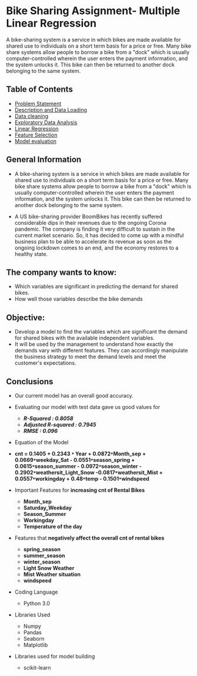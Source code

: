 # Bike Sharing Assignment- Multiple Linear Regression
A bike-sharing system is a service in which bikes are made available for shared use to individuals on a short term basis for a price or free. Many bike share systems allow people to borrow a bike from a "dock" which is usually computer-controlled wherein the user enters the payment information, and the system unlocks it. This bike can then be returned to another dock belonging to the same system.

## Table of Contents
* [Problem Statement](#Problem-Statement)
* [Description and Data Loading](#Description-and-ata-oading)
* [Data cleaning](#Data-cleaning)
* [Exploratory Data Analysis](#Exploratory-Data-Analysis)
* [Linear Regression](#LinearRegression)
* [Feature Selection](#FeatureSelection)
* [Model evaluation](#Modelevaluation)


## General Information
- A bike-sharing system is a service in which bikes are made available for shared use to individuals on a short term basis for a price or free. Many bike share systems allow people to borrow a bike from a "dock" which is usually computer-controlled wherein the user enters the payment information, and the system unlocks it. This bike can then be returned to another dock belonging to the same system.


- A US bike-sharing provider BoomBikes has recently suffered considerable dips in their revenues due to the ongoing Corona pandemic. The company is finding it very difficult to sustain in the current market scenario. So, it has decided to come up with a mindful business plan to be able to accelerate its revenue as soon as the ongoing lockdown comes to an end, and the economy restores to a healthy state. 

## The company wants to know:
- Which variables are significant in predicting the demand for shared bikes.
- How well those variables describe the bike demands

## Objective:

- Develop a model to find the variables which are significant the demand for shared bikes with the available independent variables.
- It will be used by the management to understand how exactly the demands vary with different features. They can accordingly manipulate the business strategy to meet the demand levels and meet the customer's expectations. 



## Conclusions
- Our current model has an overall good accuracy. 
- Evaluating our model with test data gave us good values for 
  - __*R-Squared          : 0.8058*__
  - __*Adjusted R-squared : 0.7945*__
  - __*RMSE               : 0.096*__
- Equation of the Model
- __cnt = 0.1405 + 0.2343 `*` Year + 0.0872`*`Month_sep + 0.0669`*`weekday_Sat - 0.0551`*`season_spring + 0.0615`*`season_summer - 0.0972`*`season_winter - 0.2902`*`weathersit_Light_Snow -0.0817`*`weathersit_Mist + 0.0557`*`workingday + 0.48`*`temp - 0.1501`*`windspeed__ 
- Important Features for __increasing cnt of Rental Bikes__
    - __Month_sep__
    - __Saturday_Weekday__
    - __Season_Summer__
    - __Workingday__
    - __Temperature of the day__
- Features that __negatively affect the overall cnt of rental bikes__
    - __spring_season__
    - __summer_season__
    - __winter_season__
    - __Light Snow Weather__
    - __Mist Weather situation__
    - __windspeed__


- Coding Language
  - Python 3.0
- Libraries Used  
  - Numpy
  - Pandas
  - Seaborn
  - Matplotlib  
- Libraries used for model building
  - scikit-learn   



